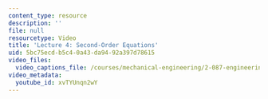 ```yaml
---
content_type: resource
description: ''
file: null
resourcetype: Video
title: 'Lecture 4: Second-Order Equations'
uid: 5bc75ecd-b5c4-0a43-da94-92a397d78615
video_files:
  video_captions_file: /courses/mechanical-engineering/2-087-engineering-math-differential-equations-and-linear-algebra-fall-2014/lecture-videos/lecture-4-second-order-equations/xvTYUnqn2wY.vtt
video_metadata:
  youtube_id: xvTYUnqn2wY
---
```

